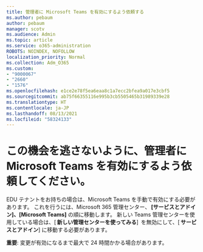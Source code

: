 ```yaml
---
title: 管理者に Microsoft Teams を有効にするよう依頼する
ms.author: pebaum
author: pebaum
manager: scotv
ms.audience: Admin
ms.topic: article
ms.service: o365-administration
ROBOTS: NOINDEX, NOFOLLOW
localization_priority: Normal
ms.collection: Adm_O365
ms.custom:
- "9000067"
- "2660"
- "1576"
ms.openlocfilehash: e1ce2e78f5ea6eaa8c1a7ecc2bfea9a017e3cbf5
ms.sourcegitcommit: ab75f66355116e995b3cb5505465b31989339e28
ms.translationtype: HT
ms.contentlocale: ja-JP
ms.lasthandoff: 08/13/2021
ms.locfileid: "58324133"
---
```

# <a name="youre-missing-out-ask-your-admin-to-enable-microsoft-teams"></a>この機会を逃さないように、管理者に Microsoft Teams を有効にするよう依頼してください。

EDU テナントをお持ちの場合は、Microsoft Teams を手動で有効にする必要があります。 これを行うには、Microsoft 365 管理センター、 **[サービスとアドイン]、[Microsoft Teams]** の順に移動します。 新しい Teams 管理センターを使用している場合は、[ **新しい管理センターを使ってみる**]  を無効にして、[ **サービスとアドイン**] に移動する必要があります。 

**重要**: 変更が有効になるまで最大で 24 時間かかる場合があります。